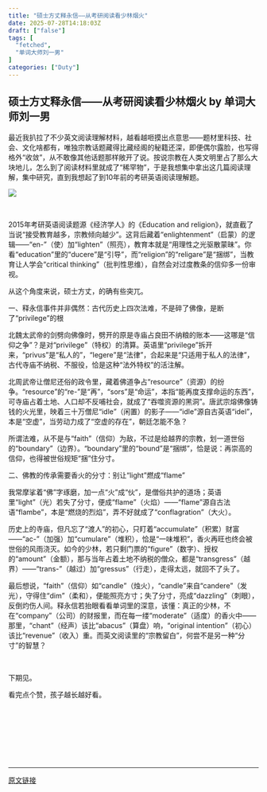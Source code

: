 ```yaml
---
title: "硕士方丈释永信——从考研阅读看少林烟火"
date: 2025-07-28T14:18:03Z
draft: ["false"]
tags: [
  "fetched",
  "单词大师刘一男"
]
categories: ["Duty"]
---
```

硕士方丈释永信——从考研阅读看少林烟火 by 单词大师刘一男
------
<div><p data-pm-slice="0 0 []"><span><span leaf="">最近我扒拉了不少英文阅读理解材料，越看越咂摸出点意思——题材里科技、社会、文化啥都有，唯独宗教话题藏得比藏经阁的秘籍还深，即便偶尔露脸，也写得格外“收敛”，从不敢像其他话题那样敞开了说。按说宗教在人类文明里占了那么大块地儿，怎么到了阅读材料里就成了“稀罕物”，于是我想集中拿出这几篇阅读理解，集中研究，直到我想起了到</span></span><span lang="EN-US"><span leaf="">10</span></span><span><span leaf="">年前的考研英语阅读理解题。</span></span></p><section nodeleaf=""><img data-imgfileid="504427977" data-ratio="0.6666666666666666" data-s="300,640" data-src="https://mmbiz.qpic.cn/sz_mmbiz_jpg/PqgbdrDZGRWf5J8RAZvD7gVwjSwZwMDwVicRymFyZTzX5nK8CMbgxQUSznd6DmrX6UrIV0lcwOPYjV48Gjzg1vg/640?wx_fmt=jpeg&amp;from=appmsg" data-type="jpeg" data-w="1080" type="block" src="https://mmbiz.qpic.cn/sz_mmbiz_jpg/PqgbdrDZGRWf5J8RAZvD7gVwjSwZwMDwVicRymFyZTzX5nK8CMbgxQUSznd6DmrX6UrIV0lcwOPYjV48Gjzg1vg/640?wx_fmt=jpeg&amp;from=appmsg"></section><p data-pm-slice="0 0 []"><span><span leaf=""><br></span></span><span lang="EN-US"><p></p></span></p><p><span lang="EN-US"><span leaf="">2015</span></span><span><span leaf="">年考研英语阅读题源《经济学人》的《</span></span><span lang="EN-US"><span leaf="">Education and religion</span></span><span><span leaf="">》，就直截了当说“接受教育越多，宗教倾向越少”。这背后藏着“</span></span><span lang="EN-US"><span leaf="">enlightenment</span></span><span><span leaf="">”（启蒙）的逻辑——“</span></span><span lang="EN-US"><span leaf="">en-</span></span><span><span leaf="">”（使）加“</span></span><span lang="EN-US"><span leaf="">lighten</span></span><span><span leaf="">”（照亮），教育本就是“用理性之光驱散蒙昧”。你看“</span></span><span lang="EN-US"><span leaf="">education</span></span><span><span leaf="">”里的“</span></span><span lang="EN-US"><span leaf="">ducere</span></span><span><span leaf="">”是“引导”，而“</span></span><span lang="EN-US"><span leaf="">religion</span></span><span><span leaf="">”的“</span></span><span lang="EN-US"><span leaf="">religare</span></span><span><span leaf="">”是“捆绑”，当教育让人学会“</span></span><span lang="EN-US"><span leaf="">critical thinking</span></span><span><span leaf="">”（批判性思维），自然会对过度教条的信仰多一份审视。</span></span><span lang="EN-US"><p></p></span></p><p><span><span leaf="">从这个角度来说，硕士方丈，的确有些突兀。</span></span><span lang="EN-US"><p></p></span></p><p><span><span leaf="">一、释永信事件并非偶然：古代历史上四次法难，不是碎了佛像，是断了“</span></span><span lang="EN-US"><span leaf="">privilege</span></span><span><span leaf="">”的根</span></span><span lang="EN-US"><p></p></span></p><p><span><span leaf="">北魏太武帝的剑劈向佛像时，劈开的原是寺庙占良田不纳粮的账本——这哪是“信仰之争”？是对“</span></span><span lang="EN-US"><span leaf="">privilege</span></span><span><span leaf="">”（特权）的清算。英语里“</span></span><span lang="EN-US"><span leaf="">privilege</span></span><span><span leaf="">”拆开来，“</span></span><span lang="EN-US"><span leaf="">privus</span></span><span><span leaf="">”是“私人的”，“</span></span><span lang="EN-US"><span leaf="">legere</span></span><span><span leaf="">”是“法律”，合起来是“只适用于私人的法律”，古代寺庙不纳税、不服役，恰是这种“法外特权”的活注解。</span></span><span lang="EN-US"><p></p></span></p><p><span><span leaf="">北周武帝让僧尼还俗的政令里，藏着佛道争占“</span></span><span lang="EN-US"><span leaf="">resource</span></span><span><span leaf="">”（资源）的纷争。“</span></span><span lang="EN-US"><span leaf="">resource</span></span><span><span leaf="">”的“</span></span><span lang="EN-US"><span leaf="">re-</span></span><span><span leaf="">”是“再”，“</span></span><span lang="EN-US"><span leaf="">sors</span></span><span><span leaf="">”是“命运”，本指“能再度支撑命运的东西”，可寺庙占着土地、人口却不反哺社会，就成了“吞噬资源的黑洞”。唐武宗熔佛像铸钱的火光里，映着三十万僧尼“</span></span><span lang="EN-US"><span leaf="">idle</span></span><span><span leaf="">”（闲置）的影子——“</span></span><span lang="EN-US"><span leaf="">idle</span></span><span><span leaf="">”源自古英语“</span></span><span lang="EN-US"><span leaf="">idel</span></span><span><span leaf="">”，本是“空虚”，当劳动力成了“空虚的存在”，朝廷怎能不急？</span></span><span lang="EN-US"><p></p></span></p><p><span><span leaf="">所谓法难，从不是与“</span></span><span lang="EN-US"><span leaf="">faith</span></span><span><span leaf="">”（信仰）为敌，不过是给越界的宗教，划一道世俗的“</span></span><span lang="EN-US"><span leaf="">boundary</span></span><span><span leaf="">”（边界）。“</span></span><span lang="EN-US"><span leaf="">boundary</span></span><span><span leaf="">”里的“</span></span><span lang="EN-US"><span leaf="">bound</span></span><span><span leaf="">”是“捆绑”，恰是说：再崇高的信仰，也得被世俗规矩“捆”住分寸。</span></span><span lang="EN-US"><p></p></span></p><p><span><span leaf="">二、佛教的传承需要香火的分寸：别让“</span></span><span lang="EN-US"><span leaf="">light</span></span><span><span leaf="">”燃成“</span></span><span lang="EN-US"><span leaf="">flame</span></span><span><span leaf="">”</span></span><span lang="EN-US"><p></p></span></p><p><span><span leaf="">我常摩挲着“佛”字琢磨，加一点“火”成“伙”，是僧俗共护的道场；英语里“</span></span><span lang="EN-US"><span leaf="">light</span></span><span><span leaf="">”（光）若失了分寸，便成“</span></span><span lang="EN-US"><span leaf="">flame</span></span><span><span leaf="">”（火焰）——“</span></span><span lang="EN-US"><span leaf="">flame</span></span><span><span leaf="">”源自古法语“</span></span><span lang="EN-US"><span leaf="">flambe</span></span><span><span leaf="">”，本是“燃烧的烈焰”，弄不好就成了“</span></span><span lang="EN-US"><span leaf="">conflagration</span></span><span><span leaf="">”（大火）。</span></span><span lang="EN-US"><p></p></span></p><p><span><span leaf="">历史上的寺庙，但凡忘了“渡人”的初心，只盯着“</span></span><span lang="EN-US"><span leaf="">accumulate</span></span><span><span leaf="">”（积累）财富——“</span></span><span lang="EN-US"><span leaf="">ac-</span></span><span><span leaf="">”（加强）加“</span></span><span lang="EN-US"><span leaf="">cumulare</span></span><span><span leaf="">”（堆积），恰是“一味堆积”，香火再旺也终会被世俗的风雨浇灭。如今的少林，若只剩门票的“</span></span><span lang="EN-US"><span leaf="">figure</span></span><span><span leaf="">”（数字）、授权的“</span></span><span lang="EN-US"><span leaf="">amount</span></span><span><span leaf="">”（金额），那与当年占着土地不纳税的僧众，都是“</span></span><span lang="EN-US"><span leaf="">transgress</span></span><span><span leaf="">”（越界）——“</span></span><span lang="EN-US"><span leaf="">trans-</span></span><span><span leaf="">”（越过）加“</span></span><span lang="EN-US"><span leaf="">gressus</span></span><span><span leaf="">”（行走），走得太远，就回不了头了。</span></span><span lang="EN-US"><p></p></span></p><p><span><span leaf="">最后想说，“</span></span><span lang="EN-US"><span leaf="">faith</span></span><span><span leaf="">”（信仰）如“</span></span><span lang="EN-US"><span leaf="">candle</span></span><span><span leaf="">”（烛火），“</span></span><span lang="EN-US"><span leaf="">candle</span></span><span><span leaf="">”来自“</span></span><span lang="EN-US"><span leaf="">candere</span></span><span><span leaf="">”（发光），守得住“</span></span><span lang="EN-US"><span leaf="">dim</span></span><span><span leaf="">”（柔和），便能照亮方寸；失了分寸，亮成“</span></span><span lang="EN-US"><span leaf="">dazzling</span></span><span><span leaf="">”（刺眼），反倒灼伤人间。释永信若抬眼看看单词里的深意，该懂：真正的少林，不在“</span></span><span lang="EN-US"><span leaf="">company</span></span><span><span leaf="">”（公司）的财报里，而在每一缕“</span></span><span lang="EN-US"><span leaf="">moderate</span></span><span><span leaf="">”（适度）的香火中——那里，“</span></span><span lang="EN-US"><span leaf="">chant</span></span><span><span leaf="">”（经声）该比“</span></span><span lang="EN-US"><span leaf="">abacus</span></span><span><span leaf="">”（算盘）响，“</span></span><span lang="EN-US"><span leaf="">original intention</span></span><span><span leaf="">”（初心）该比“</span></span><span lang="EN-US"><span leaf="">revenue</span></span><span><span leaf="">”（收入）重。而英文阅读里的“宗教留白”，何尝不是另一种“分寸”的智慧？</span></span></p><p><span><span leaf=""><br></span></span><span lang="EN-US"><p></p></span></p><p><span leaf="">下期见。</span></p><p><span leaf="">看完点个赞，孩子越长越好看。</span></p><h2 align="center" data-pm-slice="0 0 []"><span leaf=""><br></span><span lang="EN-US"><p></p></span></h2><p><span><span leaf=""><br></span></span><span lang="EN-US"><p></p></span></p><section><span leaf=""><br></span></section><p><mp-style-type data-value="3"></mp-style-type></p></div>  
<hr>
<a href="https://mp.weixin.qq.com/s/znmEHdYvv9kQ0BdZbcrD3A",target="_blank" rel="noopener noreferrer">原文链接</a>
